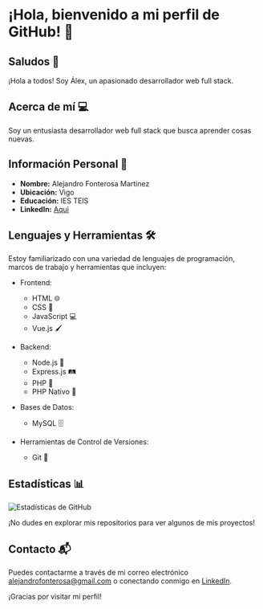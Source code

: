 # ¡Hola, bienvenido a mi perfil de GitHub! 👋

## Saludos 🌟

¡Hola a todos! Soy Álex, un apasionado desarrollador web full stack.

## Acerca de mí 💻

Soy un entusiasta desarrollador web full stack que busca aprender cosas nuevas.

## Información Personal 🧔

- **Nombre:** Alejandro Fonterosa Martinez
- **Ubicación:** Vigo
- **Educación:** IES TEIS
- **LinkedIn:** [Aqui](https://www.linkedin.com/in/alejandro-fonterosa-martinez-955ab1145/)

## Lenguajes y Herramientas 🛠️

Estoy familiarizado con una variedad de lenguajes de programación, marcos de trabajo y herramientas que incluyen:

- Frontend: 
  - HTML 🌐
  - CSS 🎨
  - JavaScript 💻
  - Vue.js 🖌️
  
- Backend: 
  - Node.js 🚀
  - Express.js 🛤️
  - PHP 🐘
  - PHP Nativo 🐘
  
- Bases de Datos: 
  - MySQL 🗄️
  
- Herramientas de Control de Versiones: 
  - Git 📜

## Estadísticas 📊

![Estadísticas de GitHub](https://github-readme-stats.vercel.app/api?username=AlejandroFonterosaMartinez&show_icons=true&theme=radical)

¡No dudes en explorar mis repositorios para ver algunos de mis proyectos!

## Contacto 📬

Puedes contactarme a través de mi correo electrónico alejandrofonterosa@gmail.com o conectando conmigo en [LinkedIn](https://www.linkedin.com/in/alejandro-fonterosa-martinez-955ab1145/).

¡Gracias por visitar mi perfil!
